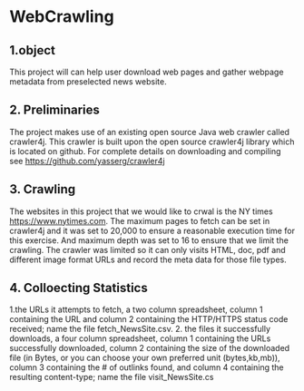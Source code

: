 # WebCrawling
## 1.object
This project will can help user download web pages and gather webpage metadata from preselected news website.

## 2. Preliminaries
The project makes use of an existing open source Java web crawler called crawler4j. This crawler
is built upon the open source crawler4j library which is located on github. For complete details on
downloading and compiling see <https://github.com/yasserg/crawler4j>

## 3. Crawling
The websites in this project that we would like to crwal is the NY times <https://www.nytimes.com>. The maximum pages to fetch can be set in crawler4j and it was set to 20,000 to ensure a reasonable execution time for this exercise. And maximum depth was set to 16 to ensure that we limit the crawling. The crawler was limited so it can only visits HTML, doc, pdf and different image format URLs and record the meta data for those file types.

## 4. Colloecting Statistics
1.the URLs it attempts to fetch, a two column spreadsheet, column 1 containing the URL and column 2 containing the HTTP/HTTPS status code received; name the file fetch_NewsSite.csv.
2. the files it successfully downloads, a four column spreadsheet, column 1 containing the URLs successfully downloaded, column 2 containing the size of the downloaded file (in Bytes, or you can choose your own preferred unit (bytes,kb,mb)), column 3 containing the # of outlinks found, and column 4 containing the resulting content-type; name the file visit_NewsSite.cs
